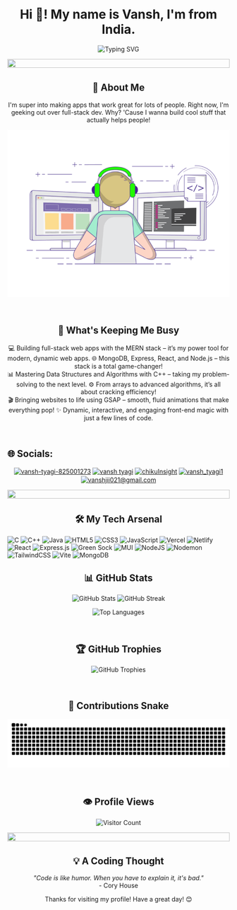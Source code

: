 <h1 align="center">Hi 👋! My name is Vansh, I'm from India.</h1>

<p align="center">
  <img src="https://readme-typing-svg.herokuapp.com?font=Fira+Code&pause=1000&color=2196F3&center=true&vCenter=true&width=435&lines=Aspiring+Full-Stack+Developer;DSA+%7C+MERN+%7C+Explorer;Building+Secure+%26+Scalable+Apps" alt="Typing SVG" />
</p>

<p align="center">
  <img src="https://i.imgur.com/dBaSKWF.gif" height="20" width="100%">
</p>

<h2 align="center">🌟 About Me</h2>

<p align="center">
  I'm super into making apps that work great for lots of people. Right now, I'm geeking out over full-stack dev. Why? 'Cause I wanna build cool stuff that actually helps people!
</p>

<p align="center">
  <img src="https://raw.githubusercontent.com/devSouvik/devSouvik/master/gif3.gif" />
</p>

<br>

<h2 align="center">🚀 What's Keeping Me Busy</h2>

<p align="center">
💻 Building full-stack web apps with the MERN stack – it’s my power tool for modern, dynamic web apps.
🌐 MongoDB, Express, React, and Node.js – this stack is a total game-changer! <br>
  📊 Mastering Data Structures and Algorithms with C++ – taking my problem-solving to the next level.
⚙️ From arrays to advanced algorithms, it’s all about cracking efficiency!<br>
  🎬 Bringing websites to life using GSAP – smooth, fluid animations that make everything pop!
✨ Dynamic, interactive, and engaging front-end magic with just a few lines of code.<br>
</p>
<br>

## 🌐 Socials:

<p align="center">
<a href="https://www.linkedin.com/in/vansh-tyagi-825001273/" target="blank"><img align="center" src="https://raw.githubusercontent.com/rahuldkjain/github-profile-readme-generator/master/src/images/icons/Social/linked-in-alt.svg" alt="vansh-tyagi-825001273" height="30" width="40" /></a>
<a href="https://www.instagram.com/" target="blank"><img align="center" src="https://raw.githubusercontent.com/rahuldkjain/github-profile-readme-generator/master/src/images/icons/Social/instagram.svg" alt="vansh tyagi" height="30" width="40" /></a>
  <a href="https://leetcode.com/u/ChikuInsight/" target="blank"><img align="center" src="https://raw.githubusercontent.com/rahuldkjain/github-profile-readme-generator/master/src/images/icons/Social/leet-code.svg" alt="chikuInsight" height="30" width="40" /></a>
<a href="https://www.codechef.com/users/vansh_tyagi1" target="blank"><img align="center" src="https://cdn.jsdelivr.net/npm/simple-icons@3.1.0/icons/codechef.svg" alt="vansh_tyagi1" height="30" width="40" /></a>
<a href="mailto:vanshjii021@gmail.com" target="blank"><img align="center" src="https://img.shields.io/badge/-Gmail-D14836?style=for-the-badge&logo=gmail&logoColor=white" alt="vanshjii021@gmail.com" height="30" width="40" /></a>
</p>

<p align="center">
  <img src="https://i.imgur.com/dBaSKWF.gif" height="20" width="100%">
</p>


<h2 align="center">🛠️ My Tech Arsenal</h2>

![C](https://img.shields.io/badge/c-%2300599C.svg?style=for-the-badge&logo=c&logoColor=white) ![C++](https://img.shields.io/badge/c++-%2300599C.svg?style=for-the-badge&logo=c%2B%2B&logoColor=white) ![Java](https://img.shields.io/badge/java-%23ED8B00.svg?style=for-the-badge&logo=openjdk&logoColor=white) ![HTML5](https://img.shields.io/badge/html5-%23E34F26.svg?style=for-the-badge&logo=html5&logoColor=white) ![CSS3](https://img.shields.io/badge/css3-%231572B6.svg?style=for-the-badge&logo=css3&logoColor=white) ![JavaScript](https://img.shields.io/badge/javascript-%23323330.svg?style=for-the-badge&logo=javascript&logoColor=%23F7DF1E)  ![Vercel](https://img.shields.io/badge/vercel-%23000000.svg?style=for-the-badge&logo=vercel&logoColor=white) ![Netlify](https://img.shields.io/badge/netlify-%23000000.svg?style=for-the-badge&logo=netlify&logoColor=#00C7B7) ![React](https://img.shields.io/badge/react-%2320232a.svg?style=for-the-badge&logo=react&logoColor=%2361DAFB)  ![Express.js](https://img.shields.io/badge/express.js-%23404d59.svg?style=for-the-badge&logo=express&logoColor=%2361DAFB) ![Green Sock](https://img.shields.io/badge/green%20sock-88CE02?style=for-the-badge&logo=greensock&logoColor=white) ![MUI](https://img.shields.io/badge/MUI-%230081CB.svg?style=for-the-badge&logo=mui&logoColor=white) ![NodeJS](https://img.shields.io/badge/node.js-6DA55F?style=for-the-badge&logo=node.js&logoColor=white) ![Nodemon](https://img.shields.io/badge/NODEMON-%23323330.svg?style=for-the-badge&logo=nodemon&logoColor=%BBDEAD) ![TailwindCSS](https://img.shields.io/badge/tailwindcss-%2338B2AC.svg?style=for-the-badge&logo=tailwind-css&logoColor=white) ![Vite](https://img.shields.io/badge/vite-%23646CFF.svg?style=for-the-badge&logo=vite&logoColor=white) ![MongoDB](https://img.shields.io/badge/MongoDB-%234ea94b.svg?style=for-the-badge&logo=mongodb&logoColor=white) 
<br>

<h2 align="center">📊 GitHub Stats</h2>

<p align="center">
  <img src="https://github-readme-stats.vercel.app/api?username=iamvtyagi&show_icons=true&theme=radical" alt="GitHub Stats" />
  <img src="https://github-readme-streak-stats.herokuapp.com/?user=iamvtyagi&theme=radical" alt="GitHub Streak" />
</p>

<p align="center">
  <img src="https://github-readme-stats.vercel.app/api/top-langs/?username=iamvtyagi&layout=compact&theme=radical" alt="Top Languages" />
</p>

<br>

<h2 align="center">🏆 GitHub Trophies</h2>

<p align="center">
  <img src="https://github-profile-trophy.vercel.app/?username=iamvtyagi&theme=darkhub&no-frame=true&margin-w=15" alt="GitHub Trophies" />
</p>

<br>


<h2 align="center">🐍 Contributions Snake</h2>

<p align="center">
  <img src="https://raw.githubusercontent.com/iamvtyagi/iamvtyagi/output/snake.svg" alt="Snake animation" />
</p>

<br>

<h2 align="center">👁️ Profile Views</h2>

<p align="center">
  <img src="https://profile-counter.glitch.me/iamvtyagi/count.svg" alt="Visitor Count" />
</p>

<p align="center">
  <img src="https://i.imgur.com/dBaSKWF.gif" height="20" width="100%">
</p>

<h2 align="center">💡 A Coding Thought</h2>

<p align="center">
  <i>"Code is like humor. When you have to explain it, it's bad."</i><br>
  - Cory House
</p>

<p align="center">
  Thanks for visiting my profile! Have a great day! 😊
</p>

<!---
iamvtyagi/iamvtyagi is a ✨ special ✨ repository because its `README.md` (this file) appears on your GitHub profile.
You can click the Preview link to take a look at your changes.
--->
